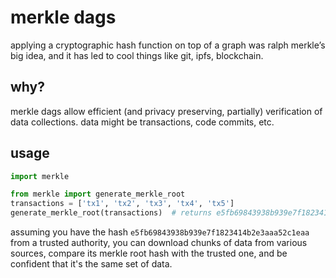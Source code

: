 # merkle dags
applying a cryptographic hash function on top of a graph was ralph merkle’s big idea, and it has led to cool things like git, ipfs, blockchain.

## why?
merkle dags allow efficient (and privacy preserving, partially) verification of data collections. data might be transactions, code commits, etc.

## usage
```python
import merkle

from merkle import generate_merkle_root
transactions = ['tx1', 'tx2', 'tx3', 'tx4', 'tx5']
generate_merkle_root(transactions)  # returns e5fb69843938b939e7f1823414b2e3aaa52c1eaa
```

assuming you have the hash `e5fb69843938b939e7f1823414b2e3aaa52c1eaa` from a trusted authority, you can download chunks of data from various sources, compare its merkle root hash with the trusted one, and be confident that it's the same set of data.